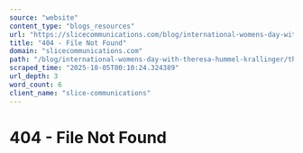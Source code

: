 ```yaml
---
source: "website"
content_type: "blogs_resources"
url: "https://slicecommunications.com/blog/international-womens-day-with-theresa-hummel-krallinger/theresa-hummel-krallinger"
title: "404 - File Not Found"
domain: "slicecommunications.com"
path: "/blog/international-womens-day-with-theresa-hummel-krallinger/theresa-hummel-krallinger"
scraped_time: "2025-10-05T00:10:24.324389"
url_depth: 3
word_count: 6
client_name: "slice-communications"
---
```


# 404 - File Not Found
